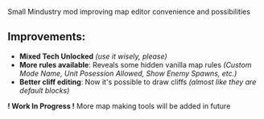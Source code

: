 Small Mindustry mod improving map editor convenience and possibilities

## Improvements:

* **Mixed Tech Unlocked** *(use it wisely, please)*
* **More rules available**: Reveals some hidden vanilla map rules *(Custom Mode Name, Unit Posession Allowed, Show Enemy Spawns, etc.)*
* **Better cliff editing**: Now it's possible to draw cliffs *(almost like they are default blocks)*


**! Work In Progress !**
More map making tools will be added in future